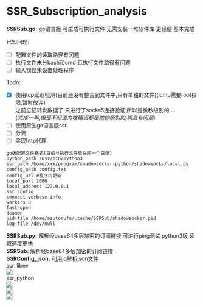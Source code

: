 # SSR_Subscription_analysis
**SSRSub.go:** go语言版 可生成可执行文件 无需安装一堆软件库 更轻便 基本完成  
  
已知问题:  
- [ ]  配置文件的读取路径有问题  
- [ ] 执行文件未分bash和cmd 且执行文件路径有问题  
- [ ] 输入错误未设置处理程序  

Todo:  
- [x] 使用tcp延迟检测(目前还没有整合到文件中,只有单独的文件)(icmp需要root权限,暂时放弃)  
   之前忘记转发数据了 只进行了socks5连接验证 所以是微秒级别的....  
   ~~(_完成一半,但是不知道为啥延迟都是微秒级别的,明显有问题_)~~  
- [ ] 使用原生go语言版ssr  
- [ ] 分流  
- [ ] 实现http代理  

```
go版配置文件格式(目前与执行文件放在同一个目录)
python_path /usr/bin/python3
ssr_path /home/xxx/program/shadowsocksr-python/shadowsocks/local.py
config_path config.txt
config_url #程序内更新
local_port 1080
local_address 127.0.0.1
ssr_config 
connect-verbose-info
workers 8
fast-open
deamon
pid-file /home/asutorufa/.cache/SSRSub/shadowsocksr.pid
log-file /dev/null
```

**SSRSub.py:** 解析经base64多层加密的订阅链接 可进行ping测试 python3版 读取速度更快  
**SSRSub:** 解析经base64多层加密的订阅链接  
**SSRConfig_json:** 利用jq解析json文件  
ssr_libev  
![](https://raw.githubusercontent.com/Asutorufa/a-simple-menu-for-shadowsocksr-python/master/libev_run.png)  
ssr_python  
![](https://raw.githubusercontent.com/Asutorufa/a-simple-menu-for-shadowsocksr-python/master/start_1.png)  
![](https://raw.githubusercontent.com/Asutorufa/a-simple-menu-for-shadowsocksr-python/master/start_2.png)  
![](https://raw.githubusercontent.com/Asutorufa/a-simple-menu-for-shadowsocksr-python/master/stop.png)  
